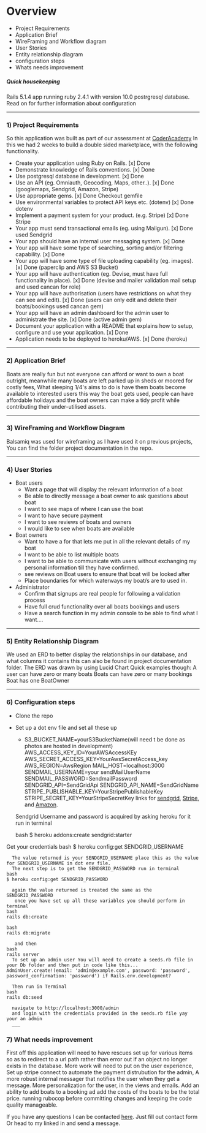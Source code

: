 # Overview
  * Project Requirements
  * Application Brief
  * WireFraming and Workflow diagram
  * User Stories
  * Entity relationship diagram
  * configuration steps
  * Whats needs improvement

  ##### Quick housekeeping #####
  Rails 5.1.4 app running ruby 2.4.1 with version 10.0 postrgresql database. Read on for further information about configuration
____
### 1) Project Requirements ###
  So this application was built as part of our assessment at [CoderAcademy](https://coderacademy.edu.au/) In this we had 2 weeks to build a double sided marketplace, with the following functionality.
  * Create your application using Ruby on Rails.
    \[x] Done
  * Demonstrate knowledge of Rails conventions.
    \[x] Done
  * Use postgresql database in development.
    \[x] Done
  * Use an API (eg. Omniauth, Geocoding, Maps, other..).
    \[x] Done (googlemaps, Sendgrid, Amazon, Stripe)
  * Use appropriate gems.
    \[x] Done Checkout gemfile
  * Use environmental variables to protect API keys etc. (dotenv)
    \[x] Done dotenv
  * Implement a payment system for your product. (e.g. Stripe)
    \[x] Done Stripe
  * Your app must send transactional emails (eg. using Mailgun).
    \[x] Done used Sendgrid
  * Your app should have an internal user messaging system.
    \[x] Done
  * Your app will have some type of searching, sorting and/or filtering capability.
    \[x] Done
  * Your app will have some type of file uploading capability (eg. images).
    \[x] Done (paperclip and AWS S3 Bucket)
  * Your app will have authentication (eg. Devise, must have full functionality in place).
    \[x] Done (devise and mailer  validation mail setup and used cancan for role)
  * Your app will have authorisation (users have restrictions on what they can see and edit).
    \[x] Done (users can only edit and delete their boats/bookings used cancan gem)
  * Your app will have an admin dashboard for the admin user to administrate the site.
    \[x] Done (active admin gem)
  * Document your application with a README that explains how to setup, configure and use your application.
    \[x] Done
  * Application needs to be deployed to heroku/AWS.
    \[x] Done (heroku)
____
### 2) Application Brief ###  
Boats are really fun but not everyone can afford or want to own a boat outright, meanwhile many boats are left
parked up in sheds or moored for costly fees, What sleeping 1/4's aims to do is have them boats become available to interested
users this way the boat gets used, people can have affordable holidays and the boat owners can make a tidy profit while contributing their under-utilised assets.
___
### 3) WireFraming and Workflow Diagram ###
Balsamiq was used for wireframing as I have used it on previous projects,
 You can find the folder project documentation in the repo.
___
### 4) User Stories ###
* Boat users
  * Want a page that will display the  relevant information of a boat
  * Be able to directly message a boat owner to ask questions about boat
  * I want to see maps of where I can use the boat
  * I want to have secure payment
  * I want to see reviews of boats and owners
  * I would like to see when boats are available
* Boat owners
  * Want to have a for that lets me put in all the relevant details of my boat
  * I want to be able to list multiple boats
  * I want to be able to communicate with users without exchanging my personal information till they have confirmed.
  * see reviews on Boat users to ensure that boat will be looked after
  * Place boundaries for which waterways my boat/s are to used in.
* Administrator
  * Confirm that signups are real people for following a validation process
  * Have full crud functionality over all boats bookings and users
  * Have a search function in my admin console to be able to find what I want....
___
### 5) Entity Relationship Diagram ###
  We used an ERD to better display the relationships in our database, and what columns it contains this can also be found in project documentation folder. The ERD was drawn by using Lucid Chart
  Quick examples though:
  A user can have zero or many boats
  Boats can have zero or many bookings
  Boat has one BoatOwner
___
### 6) Configuration steps
  * Clone the repo
  * Set up a dot env file and set all these up
    * S3_BUCKET_NAME=yourS3BucketName(will need t be done as photos are hosted in development)
    AWS_ACCESS_KEY_ID=YourAWSAccessKEy
    AWS_SECRET_ACCESS_KEY=YourAwsSecretAccess_key
    AWS_REGION=AwsRegion
    MAIL_HOST=localhost:3000
    SENDMAIL_USERNAME=your sendMailUserName
    SENDMAIL_PASSWORD=SendmailPassword
    SENDGRID_API=SendGridApi
    SENDGRID_API_NAME=SendGridName
    STRIPE_PUBLISHABLE_KEY=YourStripePublishableKey
    STRIPE_SECRET_KEY=YourStripeSecretKey
    links for [sendgrid](https://app.sendgrid.com), [Stripe](https://dashboard.stripe.com), and [Amazon](https://signin.aws.amazon.com).

    Sendgrid Username  and password is acquired by asking heroku for it run in terminal

    bash
    $ heroku addons:create sendgrid:starter

Get your credentials
    bash
    $ heroku config:get SENDGRID_USERNAME

      The value returned is your SENDGRID_USERNAME place this as the value for SENDGRID_USERNAME in dot env file.
      The next step is to get the SENDGRID_PASSWORD run in terminal
    bash
    $ heroku config:get SENDGRID_PASSWORD

      again the value returned is treated the same as the SENDGRID_PASSWORD
       once you have set up all these variables you should perform in terminal
    bash
    rails db:create

    bash
    rails db:migrate

       and then
    bash
    rails server
      To set up an admin user You will need to create a seeds.rb file in your Db folder and then put in code like this...
    AdminUser.create!(email: 'admin@example.com', password: 'password', password_confirmation: 'password') if Rails.env.development?

      Then run in Terminal
    bash
    rails db:seed
    
      navigate to http://localhost:3000/admin
      and login with the credentials provided in the seeds.rb file yay your an admin
      ___
### 7) What needs improvement ###
  First off this application will need to have rescues set up for various items so as to redirect to a url path rather than error out if an object no longer exists in the database. More work will need to put on the user experience, Set up stripe connect to automate the payment distrubution for the admin, A more robust internal messager that notifies the user when they get a message. More personalization for the user, in the views and emails. Add an ability to add boats to a booking ad add the costs of the boats to be the total price. running rubocop before committing changes and keeping the code quality manageable.

  If you have any questions I can be contacted [here](https://travis-anderson83.github.io/contact.html). Just fill out contact form Or head to my linked in and send a message.
